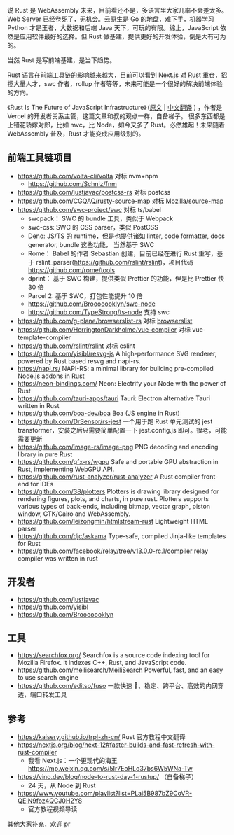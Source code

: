 说 Rust 是 WebAssembly 未来，目前看还不是，多语言里大家几率不会差太多。Web Server 已经卷死了，无机会。云原生是 Go 的地盘，难下手，机器学习 Python 才是王者，大数据和后端 Java 天下，可玩的有限。综上，JavaScript 依然是应用软件最好的选择。但 Rust 做基建，提供更好的开发体验，倒是大有可为的。

当然 Rust 是写前端基建，是当下趋势。

Rust 语言在前端工具链的影响越来越大，目前可以看到 Next.js 对 Rust 重仓，招揽大量人才，swc 作者，rollup 作者等等，未来可能是一个很好的解决前端体验的方向。

《Rust Is The Future of JavaScript Infrastructure》（[原文](https://leerob.io/blog/rust) | [中文翻译](https://mp.weixin.qq.com/s?__biz=MzkxNDIzNTg4MA==&mid=2247485792&idx=1&sn=682a4dee7ce4d3b47a81baf9ebd7a98a) ) ，作者是 Vercel 的开发者关系主管，这篇文章和叔的观点一样，自备梯子。
很多东西都是上错花轿嫁对郎，比如 mvc，比 Node，如今又多了 Rust。必然雄起！未来随着 WebAssembly 普及，Rust 才能变成应用级别的。

## 前端工具链项目

- https://github.com/volta-cli/volta 对标 nvm+npm
  - https://github.com/Schniz/fnm
- https://github.com/justjavac/postcss-rs 对标 postcss
- https://github.com/CGQAQ/rusty-source-map 对标 [Mozilla/source-map](https://github.com/mozilla/source-map)
- https://github.com/swc-project/swc 对标 ts/babel
  - swcpack： SWC 的 bundle 工具，类似于 Webpack
  - swc-css: SWC 的 CSS parser，类似 PostCSS
  - Deno: JS/TS 的 runtime，但是也提供诸如 linter, code formatter, docs generator, bundle 这些功能， 当然基于 SWC
  - Rome： Babel 的作者 Sebastian 创建，目前已经在进行 Rust 重写，基于 rslint_parser(https://github.com/rslint/rslint)，项目代码 https://github.com/rome/tools
  - dprint： 基于 SWC 构建，提供类似 Prettier 的功能，但是比 Prettier 快 30 倍
  - Parcel 2: 基于 SWC，打包性能提升 10 倍
  - https://github.com/Brooooooklyn/swc-node
  - https://github.com/TypeStrong/ts-node 支持 swc
- https://github.com/g-plane/browserslist-rs 对标 [browserslist](https://github.com/browserslist/browserslist)
- https://github.com/HerringtonDarkholme/vue-compiler 对标 vue-template-compiler
- https://github.com/rslint/rslint 对标 eslint
- https://github.com/yisibl/resvg-js A high-performance SVG renderer, powered by Rust based resvg and napi-rs.
- https://napi.rs/ NAPI-RS: a minimal library for building pre-compiled Node.js addons in Rust
- https://neon-bindings.com/ Neon: Electrify your Node with the power of Rust
- https://github.com/tauri-apps/tauri Tauri: Electron alternative Tauri written in Rust
- https://github.com/boa-dev/boa Boa (JS engine in Rust)
- https://github.com/DrSensor/rs-jest 一个用于跑 Rust 单元测试的 jest transformer，安装之后只需要简单配置一下 jest.config.js 即可。很老，可能需要更新
- https://github.com/image-rs/image-png PNG decoding and encoding library in pure Rust
- https://github.com/gfx-rs/wgpu Safe and portable GPU abstraction in Rust, implementing WebGPU API.
- https://github.com/rust-analyzer/rust-analyzer A Rust compiler front-end for IDEs
- https://github.com/38/plotters Plotters is drawing library designed for rendering figures, plots, and charts, in pure rust. Plotters supports various types of back-ends, including bitmap, vector graph, piston window, GTK/Cairo and WebAssembly.
- https://github.com/leizongmin/htmlstream-rust Lightweight HTML parser
- https://github.com/djc/askama Type-safe, compiled Jinja-like templates for Rust
- https://github.com/facebook/relay/tree/v13.0.0-rc.1/compiler relay compiler was written in rust

## 开发者

- https://github.com/justjavac
- https://github.com/yisibl
- https://github.com/Brooooooklyn

## 工具

- https://searchfox.org/ Searchfox is a source code indexing tool for Mozilla Firefox. It indexes C++, Rust, and JavaScript code.
- https://github.com/meilisearch/MeiliSearch Powerful, fast, and an easy to use search engine
- https://github.com/editso/fuso 一款快速 🚀、稳定、跨平台、高效的内网穿透，端口转发工具

## 参考

- https://kaisery.github.io/trpl-zh-cn/ Rust 官方教程中文翻译
- https://nextjs.org/blog/next-12#faster-builds-and-fast-refresh-with-rust-compiler
  - 我看 Next.js：一个更现代的海王 https://mp.weixin.qq.com/s/5Ir7EoHLo37bs6W5WNa-Tw
- https://vino.dev/blog/node-to-rust-day-1-rustup/ （自备梯子）
  - 24 天，从 Node 到 Rust
- https://www.youtube.com/playlist?list=PLai5B987bZ9CoVR-QEIN9foz4QCJ0H2Y8
  - 官方教程视频导读

其他大家补充，欢迎 pr
